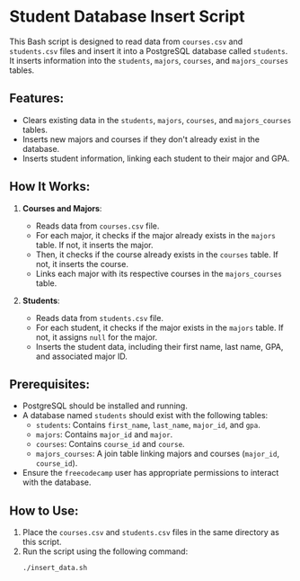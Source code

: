 # Student Database Insert Script

This Bash script is designed to read data from `courses.csv` and `students.csv` files and insert it into a PostgreSQL database called `students`. It inserts information into the `students`, `majors`, `courses`, and `majors_courses` tables.

## Features:
- Clears existing data in the `students`, `majors`, `courses`, and `majors_courses` tables.
- Inserts new majors and courses if they don't already exist in the database.
- Inserts student information, linking each student to their major and GPA.

## How It Works:
1. **Courses and Majors**: 
   - Reads data from `courses.csv` file.
   - For each major, it checks if the major already exists in the `majors` table. If not, it inserts the major.
   - Then, it checks if the course already exists in the `courses` table. If not, it inserts the course.
   - Links each major with its respective courses in the `majors_courses` table.

2. **Students**: 
   - Reads data from `students.csv` file.
   - For each student, it checks if the major exists in the `majors` table. If not, it assigns `null` for the major.
   - Inserts the student data, including their first name, last name, GPA, and associated major ID.

## Prerequisites:
- PostgreSQL should be installed and running.
- A database named `students` should exist with the following tables:
  - `students`: Contains `first_name`, `last_name`, `major_id`, and `gpa`.
  - `majors`: Contains `major_id` and `major`.
  - `courses`: Contains `course_id` and `course`.
  - `majors_courses`: A join table linking majors and courses (`major_id`, `course_id`).
- Ensure the `freecodecamp` user has appropriate permissions to interact with the database.

## How to Use:
1. Place the `courses.csv` and `students.csv` files in the same directory as this script.
2. Run the script using the following command:
   ```bash
   ./insert_data.sh

